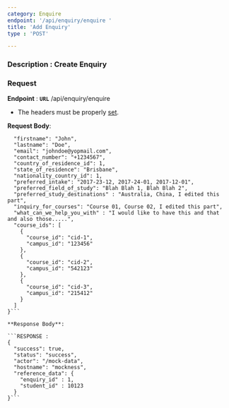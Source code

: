 ```yaml
---
category: Enquire
endpoint: '/api/enquiry/enquire '
title: 'Add Enquiry'
type : 'POST'

---
```

### **Description** : Create Enquiry

### Request

**Endpoint** : **`URL`** /api/enquiry/enquire

* The headers must be properly [set](#/Info-setting-headers).

**Request Body**: 

```{
  "firstname": "John",
  "lastname": "Doe",
  "email": "johndoe@yopmail.com",
  "contact_number": "+1234567",
  "country_of_residence_id": 1,
  "state_of_residence": "Brisbane",
  "nationality_country_id": 1,
  "preferred_intake": "2017-23-12, 2017-24-01, 2017-12-01",
  "preferred_field_of_study": "Blah Blah 1, Blah Blah 2",
  "preferred_study_destinations" : "Australia, China, I edited this part",
  "inquiry_for_courses": "Course 01, Course 02, I edited this part",
  "what_can_we_help_you_with" : "I would like to have this and that and also those.....",
  "course_ids": [
    {
      "course_id": "cid-1",
      "campus_id": "123456"
    },
    {
      "course_id": "cid-2",
      "campus_id": "542123"
    },
    {
      "course_id": "cid-3",
      "campus_id": "215412"
    }
  ]
}```

**Response Body**: 

```RESPONSE : 
{
  "success": true,
  "status": "success",
  "actor": "/mock-data",
  "hostname": "mockness",
  "reference_data": {
    "enquiry_id" : 1, 
    "student_id" : 10123
  }
}```